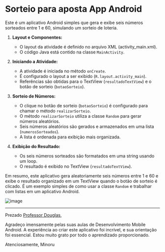 # Sorteio para aposta App Android 

Este é um aplicativo Android simples que gera e exibe seis números sorteados entre 1 e 60, simulando um sorteio de loteria.

1. **Layout e Componentes:**
   - O layout da atividade é definido no arquivo XML (activity_main.xml).
   - O código Java está contido na classe `MainActivity`.

2. **Iniciando a Atividade:**
   - A atividade é iniciada no método `onCreate`.
   - É configurado o layout a ser exibido (`R.layout.activity_main`).
   - Referências são obtidas para o TextView (`resultadoTextView`) e o botão de sorteio (`botaoSorteio`).

3. **Sorteio de Números:**
   - O clique no botão de sorteio (`botaoSorteio`) é configurado para chamar o método `realizarSorteio`.
   - O método `realizarSorteio` utiliza a classe `Random` para gerar números aleatórios.
   - Seis números aleatórios são gerados e armazenados em uma lista (`numerosSorteados`).
   - A lista é ordenada para exibição mais organizada.

4. **Exibição do Resultado:**
   - Os seis números sorteados são formatados em uma string usando um loop.
   - O resultado é exibido no TextView (`resultadoTextView`).

Em resumo, este aplicativo gera aleatoriamente seis números entre 1 e 60 e exibe o resultado organizado em um TextView quando o botão de sorteio é clicado. É um exemplo simples de como usar a classe `Random` e trabalhar com listas em um aplicativo Android.

![image](https://github.com/minoru-yamanaka/Sorteiode6numerosparaaposta/assets/106222007/5233a56c-0992-4ca4-ab0d-eb6e4d31b506)

---

Prezado [Professor Douglas](linkedin.com/in/douglas-dos-reis-3473a868),

Agradeço imensamente pelas suas aulas de Desenvolvimento Mobile Android. A experiência ao criar este aplicativo foi incrível, e sua orientação foi essencial. Estou muito grato por todo o aprendizado proporcionado.

Atenciosamente, Minoru
